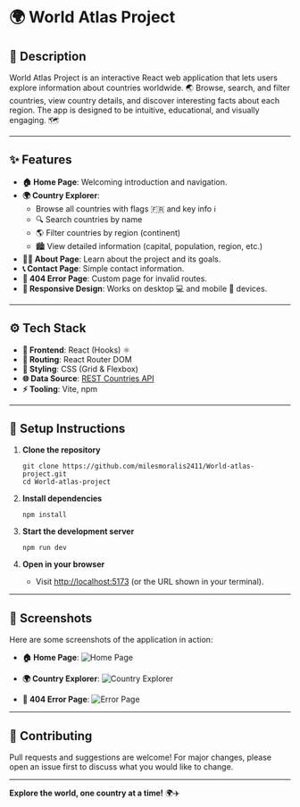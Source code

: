 # 🌍 World Atlas Project

## 📖 Description

World Atlas Project is an interactive React web application that lets users explore information about countries worldwide. 🌏 Browse, search, and filter countries, view country details, and discover interesting facts about each region. The app is designed to be intuitive, educational, and visually engaging. 🗺️

---

## ✨ Features

- **🏠 Home Page**: Welcoming introduction and navigation.
- **🌍 Country Explorer**:
  - Browse all countries with flags 🇫🇷 and key info ℹ️
  - 🔍 Search countries by name
  - 🌎 Filter countries by region (continent)
  - 🏙️ View detailed information (capital, population, region, etc.)
- **🧑‍🏫 About Page**: Learn about the project and its goals.
- **📞 Contact Page**: Simple contact information.
- **🚫 404 Error Page**: Custom page for invalid routes.
- **📱 Responsive Design**: Works on desktop 💻 and mobile 📱 devices.

---

## ⚙️ Tech Stack

- **🔧 Frontend**: React (Hooks) ⚛️
- **🔄 Routing**: React Router DOM
- **🎨 Styling**: CSS (Grid & Flexbox)
- **🌐 Data Source**: [REST Countries API](https://restcountries.com/)
- **⚡ Tooling**: Vite, npm

---

## 📝 Setup Instructions

1. **Clone the repository**  
    ```
    git clone https://github.com/milesmoralis2411/World-atlas-project.git
    cd World-atlas-project
    ```

2. **Install dependencies**  
    ```
    npm install
    ```

3. **Start the development server**  
    ```
    npm run dev
    ```

4. **Open in your browser**  
    - Visit [http://localhost:5173](http://localhost:5173) (or the URL shown in your terminal).

---

## 🎨 Screenshots

Here are some screenshots of the application in action:

- **🏠 Home Page**:
  ![Home Page](public/screenshots/home-page.png)
  
- **🌍 Country Explorer**:
  ![Country Explorer](public/screenshots/country-page.png)

- **🚫 404 Error Page**:
  ![Error Page](public/screenshots/error-page.png)

---

## 🤝 Contributing

Pull requests and suggestions are welcome! For major changes, please open an issue first to discuss what you would like to change.

---

**Explore the world, one country at a time!** 🌍✈️


